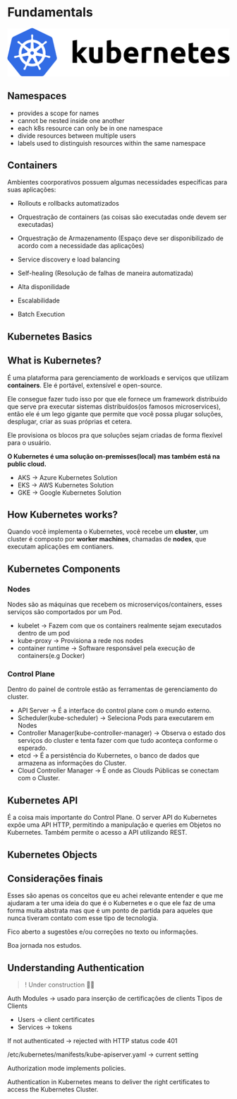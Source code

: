 # Fundamentals

![k8s](assets/k8s-horizontal.png)

## Namespaces

- provides a scope for names
- cannot be nested inside one another
- each k8s resource can only be in one namespace
- divide resources between multiple users
- labels used to distinguish resources within the same namespace

## Containers

Ambientes coorporativos possuem algumas necessidades específicas para suas aplicações:

- Rollouts e rollbacks automatizados

- Orquestração de containers (as coisas são executadas onde devem ser executadas)

- Orquestração de Armazenamento (Espaço deve ser disponibilizado de acordo com a necessidade das aplicações)

- Service discovery e load balancing

- Self-healing (Resolução de falhas de maneira automatizada)

- Alta disponilidade

- Escalabilidade

- Batch Execution

## Kubernetes Basics

## What is Kubernetes?

É uma plataforma para gerenciamento de workloads e serviços que utilizam **containers**. Ele é portável, extensível e open-source.

Ele consegue fazer tudo isso por que ele fornece um framework distribuído que serve pra executar sistemas distribuídos(os famosos microservices), então ele é um lego gigante que permite que você possa plugar soluções, desplugar, criar as suas próprias et cetera.

Ele provisiona os blocos pra que soluções sejam criadas de forma flexível para o usuário.

**O Kubernetes é uma solução on-premisses(local) mas também está na public cloud.**

- AKS  →  Azure Kubernetes Solution
- EKS  →  AWS Kubernetes Solution
- GKE  →  Google Kubernetes Solution

## How Kubernetes works?

Quando você implementa o Kubernetes, você recebe um **cluster**, um cluster é composto por **worker machines**, chamadas de **nodes**, que executam aplicações em contianers.

## Kubernetes Components

### Nodes

Nodes são as máquinas que recebem os microserviços/containers, esses serviços são comportados por um Pod.

- kubelet → Fazem com que os containers realmente sejam executados dentro de um pod
- kube-proxy → Provisiona a rede nos nodes
- container runtime → Software responsável pela execução de containers(e.g Docker)

### Control Plane

Dentro do painel de controle estão as ferramentas de gerenciamento do cluster.

- API Server → É a interface do control plane com o mundo externo.
- Scheduler(kube-scheduler) → Seleciona Pods para executarem em Nodes
- Controller Manager(kube-controller-manager) → Observa o estado dos serviços do cluster e tenta fazer com que tudo aconteça conforme o esperado.
- etcd → É a persistência do Kubernetes, o banco de dados que armazena as informações do Cluster.
- Cloud Controller Manager → É onde as Clouds Públicas se conectam com o Cluster. 

## Kubernetes API

É a coisa mais importante do Control Plane. O server API do Kubernetes expõe uma API HTTP, permitindo a manipulação e queries em Objetos no Kubernetes. Também permite o acesso a API utilizando REST.

## Kubernetes Objects

## Considerações finais

Esses são apenas os conceitos que eu achei relevante entender e que me ajudaram a ter uma ideia do que é o Kubernetes e o que ele faz de uma forma muita abstrata mas que é  um ponto de partida para aqueles que nunca tiveram contato com esse tipo de tecnologia. 

Fico aberto a sugestões e/ou correções no texto ou informações.

Boa jornada nos estudos.

## Understanding Authentication

> ! Under construction 💅🏿

Auth Modules -> usado para inserção de certificações de clients
Tipos de Clients

- Users -> client certificates
- Services -> tokens

If not authenticated -> rejected with HTTP status code 401

/etc/kubernetes/manifests/kube-apiserver.yaml -> current setting

Authorization mode implements policies.

Authentication in Kubernetes means to deliver the right certificates to access the Kubernetes Cluster.

